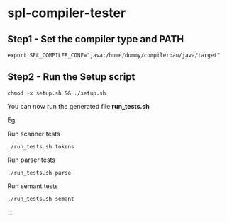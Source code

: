 # spl-compiler-tester

## Step1 - Set the compiler type and PATH

```
export SPL_COMPILER_CONF="java:/home/dummy/compilerbau/java/target"
```

## Step2 - Run the Setup script

```
chmod +x setup.sh && ./setup.sh
```
You can now run the generated file __run_tests.sh__

Eg:

Run scanner tests
```
./run_tests.sh tokens
```

Run parser tests
```
./run_tests.sh parse
```

Run semant tests
```
./run_tests.sh semant
```

...
